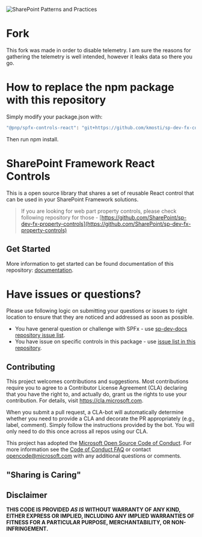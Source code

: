 ![SharePoint Patterns and Practices](https://devofficecdn.azureedge.net/media/Default/PnP/sppnp.png)

# Fork
This fork was made in order to disable telemetry.
I am sure the reasons for gathering the telemetry is well intended, however it leaks data so there you go.

# How to replace the npm package with this repository

Simply modify your package.json with:

```bash
"@pnp/spfx-controls-react": "git+https://github.com/kmosti/sp-dev-fx-controls-react.git"
```

Then run npm install.

# SharePoint Framework React Controls

This is a open source library that shares a set of reusable React control that can be used in your SharePoint Framework solutions.

> If you are looking for web part property controls, please check following repository for those - [https://github.com/SharePoint/sp-dev-fx-property-controls](https://github.com/SharePoint/sp-dev-fx-property-controls)

## Get Started

More information to get started can be found documentation of this repository: [documentation](https://sharepoint.github.io/sp-dev-fx-controls-react/).

# Have issues or questions?

Please use following logic on submitting your questions or issues to right location to ensure that they are noticed and addressed as soon as possible.

* You have general question or challenge with SPFx - use [sp-dev-docs repository issue list](https://github.com/SharePoint/sp-dev-docs/issues).
* You have issue on specific controls in this package - use [issue list in this repository](https://github.com/SharePoint/sp-dev-fx-controls-react/issues).


## Contributing

This project welcomes contributions and suggestions.  Most contributions require you to agree to a
Contributor License Agreement (CLA) declaring that you have the right to, and actually do, grant us
the rights to use your contribution. For details, visit https://cla.microsoft.com.

When you submit a pull request, a CLA-bot will automatically determine whether you need to provide
a CLA and decorate the PR appropriately (e.g., label, comment). Simply follow the instructions
provided by the bot. You will only need to do this once across all repos using our CLA.

This project has adopted the [Microsoft Open Source Code of Conduct](https://opensource.microsoft.com/codeofconduct/).
For more information see the [Code of Conduct FAQ](https://opensource.microsoft.com/codeofconduct/faq/) or
contact [opencode@microsoft.com](mailto:opencode@microsoft.com) with any additional questions or comments.

## "Sharing is Caring"

## Disclaimer

**THIS CODE IS PROVIDED *AS IS* WITHOUT WARRANTY OF ANY KIND, EITHER EXPRESS OR IMPLIED, INCLUDING ANY IMPLIED WARRANTIES OF FITNESS FOR A PARTICULAR PURPOSE, MERCHANTABILITY, OR NON-INFRINGEMENT.**
